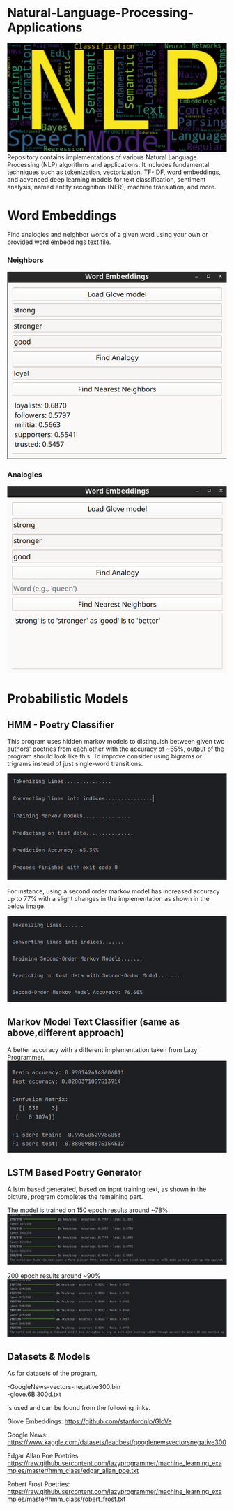 # Natural-Language-Processing-Applications

![Wordclound.png](Output%20Images/Wordclound.png)
Repository contains implementations of various Natural Language Processing (NLP) algorithms and applications. It includes fundamental techniques such as tokenization, vectorization, TF-IDF, word embeddings, and advanced deep learning models for text classification, sentiment analysis, named entity recognition (NER), machine translation, and more.
 

# Word Embeddings
Find analogies and neighbor words of a given word using your own or provided word embeddings text file.

### Neighbors

![img.png](img.png)



### Analogies

![img_1.png](img_1.png)


# Probabilistic Models

## HMM - Poetry Classifier
This program uses hidden markov models to distinguish between given two authors'
poetries from each other with the accuracy of ~65%, output of the program should look like
this. To improve consider using bigrams or trigrams instead of just single-word transitions.

![img_2.png](img_2.png)

For instance, using a second order markov model has increased accuracy up to 77% with a slight changes
in the implementation as shown in the below image.

![img_4.png](img_4.png)


## Markov Model Text Classifier (same as above,different approach)
A better accuracy with a different implementation taken from Lazy Programmer.
![img_3.png](img_3.png)

## LSTM Based Poetry Generator
A lstm based generated, based on input training text, as shown
in the picture, program completes the remaining part. 

The model is trained on
150 epoch results around ~78%.
![img_5.png](img_5.png)

200 epoch results around ~90%
![img_6.png](img_6.png)


## Datasets & Models
As for datasets of the program,

-GoogleNews-vectors-negative300.bin        
-glove.6B.300d.txt

is used and can be found from the following links.

Glove Embeddings: https://github.com/stanfordnlp/GloVe

Google News: https://www.kaggle.com/datasets/leadbest/googlenewsvectorsnegative300

Edgar Allan Poe Poetries: https://raw.githubusercontent.com/lazyprogrammer/machine_learning_examples/master/hmm_class/edgar_allan_poe.txt

Robert Frost Poetries:  https://raw.githubusercontent.com/lazyprogrammer/machine_learning_examples/master/hmm_class/robert_frost.txt